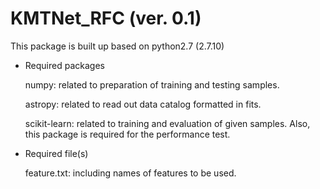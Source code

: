 # KMTNet_RFC (ver. 0.1)

This package is built up based on python2.7 (2.7.10)

* Required packages

   numpy: related to preparation of training and testing samples.
   
   astropy: related to read out data catalog formatted in fits.
   
   scikit-learn: related to training and evaluation of given samples. Also, this package is required for the performance test.

* Required file(s)

   feature.txt: including names of features to be used.
